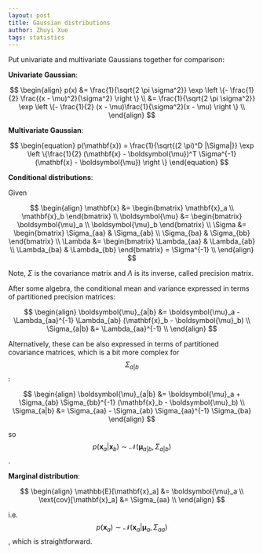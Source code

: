 ```yaml
---
layout: post
title: Gaussian distributions
author: Zhuyi Xue
tags: statistics
---
```


Put univariate and multivariate Gaussians together for comparison:

**Univariate Gaussian**:

$$
\begin{align}
p(x) 
&= \frac{1}{\sqrt{2 \pi \sigma^2}} \exp \left \{- \frac{1}{2} \frac{(x - \mu)^2}{\sigma^2} \right \} \\
&= \frac{1}{\sqrt{2 \pi \sigma^2}} \exp \left \{- \frac{1}{2} (x - \mu)\frac{1}{\sigma^2}(x - \mu) \right \} \\
\end{align}
$$


**Multivariate Gaussian**:

$$
\begin{equation}
p(\mathbf{x}) = \frac{1}{\sqrt{(2 \pi)^D |\Sigma|}} \exp \left \{\frac{1}{2} (\mathbf{x} - \boldsymbol{\mu})^T \Sigma^{-1} (\mathbf{x} - \boldsymbol{\mu}) \right \}
\end{equation}
$$


**Conditional distributions**:

Given

$$
\begin{align}
\mathbf{x} 
&= \begin{bmatrix}
\mathbf{x}_a \\ 
\mathbf{x}_b
\end{bmatrix} \\
\boldsymbol{\mu}
&= \begin{bmatrix}
\boldsymbol{\mu}_a \\ 
\boldsymbol{\mu}_b
\end{bmatrix} \\
\Sigma 
&= \begin{bmatrix}
\Sigma_{aa} & \Sigma_{ab} \\ 
\Sigma_{ba} & \Sigma_{bb}
\end{bmatrix} \\
\Lambda &= \begin{bmatrix}
\Lambda_{aa} & \Lambda_{ab} \\ 
\Lambda_{ba} & \Lambda_{bb}
\end{bmatrix} = \Sigma^{-1} \\
\end{align}
$$

Note, $\Sigma$ is the covariance matrix and $\Lambda$ is its inverse, called precision matrix.

After some algebra, the conditional mean and variance expressed in terms of partitioned precision matrices:

$$
\begin{align}
\boldsymbol{\mu}_{a|b} &= \boldsymbol{\mu}_a - \Lambda_{aa}^{-1} \Lambda_{ab} (\mathbf{x}_b - \boldsymbol{\mu}_b) \\
\Sigma_{a|b} &= \Lambda_{aa}^{-1} \\
\end{align}
$$

Alternatively, these can be also expressed in terms of partitioned covariance matrices, which is a bit more complex for 
$$\Sigma_{a|b}$$:

$$
\begin{align}
\boldsymbol{\mu}_{a|b} &= \boldsymbol{\mu}_a + \Sigma_{ab} \Sigma_{bb}^{-1} (\mathbf{x}_b - \boldsymbol{\mu}_b) \\
\Sigma_{a|b} &= \Sigma_{aa} - \Sigma_{ab} \Sigma_{aa}^{-1} \Sigma_{ba}
\end{align}
$$

so
$$p(\mathbf{x}_a|\mathbf{x}_b) \sim \mathcal{N}(\boldsymbol{\mu}_{a|b}, \Sigma_{a|b})$$.

**Marginal distribution**:

$$
\begin{align}
\mathbb{E}[\mathbf{x}_a] &= \boldsymbol{\mu}_a \\
\text{cov}[\mathbf{x}_a] &= \Sigma_{aa} \\
\end{align}
$$

i.e.
$$p(\mathbf{x}_a) \sim \mathcal{N}(\mathbf{x}_a | \boldsymbol{\mu}_a, \Sigma_{aa})$$, which is straightforward.
